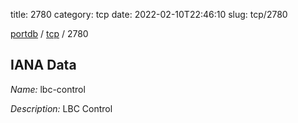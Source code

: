 title: 2780
category: tcp
date: 2022-02-10T22:46:10
slug: tcp/2780

[portdb](/) / [tcp](/category/tcp.html) / 2780


## IANA Data

_Name:_ lbc-control

_Description:_ LBC Control

